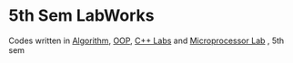 # 5th Sem LabWorks


Codes written in [Algorithm](https://github.com/RudraNilBasu/LabWorks-5th-Sem/tree/master/Algorithm), [OOP](https://github.com/RudraNilBasu/LabWorks-5th-Sem/tree/master/OOP), [C++ Labs](https://github.com/RudraNilBasu/LabWorks-5th-Sem/tree/master/cpp-lab) and [Microprocessor Lab](https://github.com/RudraNilBasu/LabWorks-5th-Sem/tree/master/Microprocessor-8085) , 5th sem
